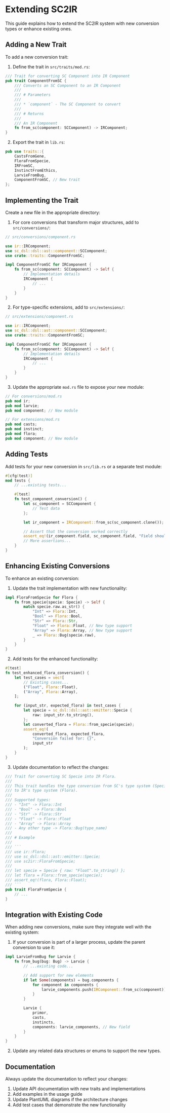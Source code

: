 # Extending SC2IR

This guide explains how to extend the SC2IR system with new conversion types or enhance existing ones.

## Adding a New Trait

To add a new conversion trait:

1. Define the trait in `src/traits/mod.rs`:

```rust
/// Trait for converting SC Component into IR Component
pub trait ComponentFromSC {
    /// Converts an SC Component to an IR Component
    ///
    /// # Parameters
    ///
    /// * `component` - The SC Component to convert
    ///
    /// # Returns
    ///
    /// An IR Component
    fn from_sc(component: SCComponent) -> IRComponent;
}
```

2. Export the trait in `lib.rs`:

```rust
pub use traits::{
    CastsFromGene,
    FloraFromSpecie,
    IRFromSC,
    InstinctFromEthics,
    LarvieFromBug,
    ComponentFromSC, // New trait
};
```

## Implementing the Trait

Create a new file in the appropriate directory:

1. For core conversions that transform major structures, add to `src/conversions/`:

```rust
// src/conversions/component.rs

use ir::IRComponent;
use sc_dsl::dsl::ast::component::SCComponent;
use crate::traits::ComponentFromSC;

impl ComponentFromSC for IRComponent {
    fn from_sc(component: SCComponent) -> Self {
        // Implementation details
        IRComponent {
            // ...
        }
    }
}
```

2. For type-specific extensions, add to `src/extensions/`:

```rust
// src/extensions/component.rs

use ir::IRComponent;
use sc_dsl::dsl::ast::component::SCComponent;
use crate::traits::ComponentFromSC;

impl ComponentFromSC for IRComponent {
    fn from_sc(component: SCComponent) -> Self {
        // Implementation details
        IRComponent {
            // ...
        }
    }
}
```

3. Update the appropriate `mod.rs` file to expose your new module:

```rust
// For conversions/mod.rs
pub mod ir;
pub mod larvie;
pub mod component; // New module

// For extensions/mod.rs
pub mod casts;
pub mod instinct;
pub mod flora;
pub mod component; // New module
```

## Adding Tests

Add tests for your new conversion in `src/lib.rs` or a separate test module:

```rust
#[cfg(test)]
mod tests {
    // ...existing tests...

    #[test]
    fn test_component_conversion() {
        let sc_component = SCComponent {
            // Test data
        };

        let ir_component = IRComponent::from_sc(sc_component.clone());

        // Assert that the conversion worked correctly
        assert_eq!(ir_component.field, sc_component.field, "Field should be correctly converted");
        // More assertions...
    }
}
```

## Enhancing Existing Conversions

To enhance an existing conversion:

1. Update the trait implementation with new functionality:

```rust
impl FloraFromSpecie for Flora {
    fn from_specie(specie: Specie) -> Self {
        match specie.raw.as_str() {
            "Int" => Flora::Int,
            "Bool" => Flora::Bool,
            "Str" => Flora::Str,
            "Float" => Flora::Float, // New type support
            "Array" => Flora::Array, // New type support
            _ => Flora::Bug(specie.raw),
        }
    }
}
```

2. Add tests for the enhanced functionality:

```rust
#[test]
fn test_enhanced_flora_conversion() {
    let test_cases = vec![
        // Existing cases...
        ("Float", Flora::Float),
        ("Array", Flora::Array),
    ];

    for (input_str, expected_flora) in test_cases {
        let specie = sc_dsl::dsl::ast::emitter::Specie {
            raw: input_str.to_string(),
        };
        let converted_flora = Flora::from_specie(specie);
        assert_eq!(
            converted_flora, expected_flora,
            "Conversion failed for: {}",
            input_str
        );
    }
}
```

3. Update documentation to reflect the changes:

```rust
/// Trait for converting SC Specie into IR Flora.
///
/// This trait handles the type conversion from SC's type system (Specie)
/// to IR's type system (Flora).
///
/// Supported types:
/// - "Int" -> Flora::Int
/// - "Bool" -> Flora::Bool
/// - "Str" -> Flora::Str
/// - "Float" -> Flora::Float
/// - "Array" -> Flora::Array
/// - Any other type -> Flora::Bug(type_name)
///
/// # Example
///
/// ```
/// use ir::Flora;
/// use sc_dsl::dsl::ast::emitter::Specie;
/// use sc2ir::FloraFromSpecie;
///
/// let specie = Specie { raw: "Float".to_string() };
/// let flora = Flora::from_specie(specie);
/// assert_eq!(flora, Flora::Float);
/// ```
pub trait FloraFromSpecie {
    // ...
}
```

## Integration with Existing Code

When adding new conversions, make sure they integrate well with the existing system:

1. If your conversion is part of a larger process, update the parent conversion to use it:

```rust
impl LarvieFromBug for Larvie {
    fn from_bug(bug: Bug) -> Larvie {
        // ...existing code...

        // Add support for new elements
        if let Some(components) = bug.components {
            for component in components {
                larvie_components.push(IRComponent::from_sc(component));
            }
        }

        Larvie {
            primor,
            casts,
            instincts,
            components: larvie_components, // New field
        }
    }
}
```

2. Update any related data structures or enums to support the new types.

## Documentation

Always update the documentation to reflect your changes:

1. Update API documentation with new traits and implementations
2. Add examples in the usage guide
3. Update PlantUML diagrams if the architecture changes
4. Add test cases that demonstrate the new functionality
